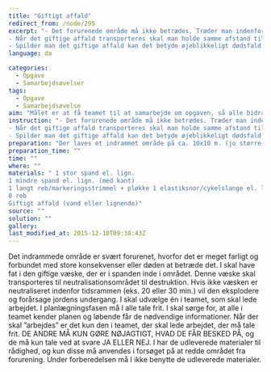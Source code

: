 ```yaml
---
title: "Giftigt affald"
redirect_from: /node/295
excerpt: "- Det forurenede område må ikke betrædes. Træder man indenfor vil det have konsekvenser, man kan eks. miste et ben. Får man hovedet ind over området mister man måske synet.
- Når det giftige affald transporteres skal man holde samme afstand til det som det forurenede område udgjorde.
- Spilder man det giftige affald kan det betyde øjeblikkeligt dødsfald for de nærmeste personer."
language: da

categories:
  - Opgave
  - Samarbejdsøvelser
tags:
  - Opgave
  - Samarbejdsøvelse
aim: "Målet er at få teamet til at samarbejde om opgaven, så alle bidrager konstruktivt til opgavens løsning. Teamet er afhængig af, at alle samarbejder, for at opgaven kan løses. Øvelsen lægger op til en forståelse af, at nogle opgaver kun kan løses, hvis alle bidrager. Samtidig er det også en øvelse i teamledelse. "
instruction: "- Det forurenede område må ikke betrædes. Træder man indenfor vil det have konsekvenser, man kan eks. miste et ben. Får man hovedet ind over området mister man måske synet.
- Når det giftige affald transporteres skal man holde samme afstand til det som det forurenede område udgjorde.
- Spilder man det giftige affald kan det betyde øjeblikkeligt dødsfald for de nærmeste personer."
preparation: "Der laves et indrammet område på ca. 10x10 m. (jo større, jo sværere) med markeringsstrimmel eller det lange reb. I midten placeres den lille spand med ’det giftige affald’. Et stykke herfra (jo længere væk, jo sværere) stilles den store spand. Denne udgør neutralisationsområdet. "
preparation_time: ""
time: ""
where: ""
materials: " 1 stor spand el. lign.
1 mindre spand el. lign. (med kant)
1 langt reb/markeringsstrimmel + pløkke 1 elastiksnor/cykelslange el. lign. (i en størrelse der passer til den lille spand)
8 reb
Giftigt affald (vand eller lignende)"
source: ""
solution: ""
gallery:
last_modified_at: 2015-12-10T09:38:43Z
---
```

Det indrammede område er svært forurenet, hvorfor det er meget farligt og forbundet med store konsekvenser eller døden at betræde det. I skal have fat i den giftige væske, der er i spanden inde i området. Denne væske skal transporteres til neutralisationsområdet til destruktion. Hvis ikke væsken er neutraliseret indenfor tidsrammen (eks. 20 eller 30 min.) vil den eksplodere og forårsage jordens undergang. I skal udvælge én i teamet, som skal lede arbejdet. I planlægningsfasen må I alle tale frit. I skal sørge for, at alle i teamet kender planen og løbende får de nødvendige informationer. Når der skal ”arbejdes” er det kun den i teamet, der skal lede arbejdet, der må tale frit. DE ANDRE MÅ KUN GØRE NØJAGTIGT, HVAD DE FÅR BESKED PÅ, og de må kun tale ved at svare JA ELLER NEJ. I har de udleverede materialer til rådighed, og kun disse må anvendes i forsøget på at redde området fra forurening. Under forberedelsen må I ikke benytte de udleverede materialer.
